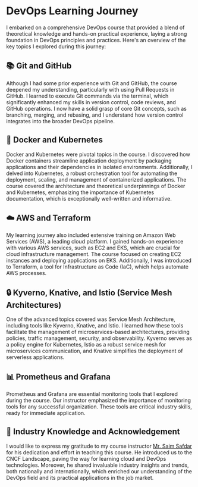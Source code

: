 # DevOps Learning Journey

I embarked on a comprehensive DevOps course that provided a blend of theoretical knowledge and hands-on practical experience, laying a strong foundation in DevOps principles and practices. Here's an overview of the key topics I explored during this journey:

## 📚 Git and GitHub
Although I had some prior experience with Git and GitHub, the course deepened my understanding, particularly with using Pull Requests in GitHub. I learned to execute Git commands via the terminal, which significantly enhanced my skills in version control, code reviews, and GitHub operations. I now have a solid grasp of core Git concepts, such as branching, merging, and rebasing, and I understand how version control integrates into the broader DevOps pipeline.

## 🐳 Docker and Kubernetes
Docker and Kubernetes were pivotal topics in the course. I discovered how Docker containers streamline application deployment by packaging applications and their dependencies in isolated environments. Additionally, I delved into Kubernetes, a robust orchestration tool for automating the deployment, scaling, and management of containerized applications. The course covered the architecture and theoretical underpinnings of Docker and Kubernetes, emphasizing the importance of Kubernetes documentation, which is exceptionally well-written and informative.

## ☁️ AWS and Terraform
My learning journey also included extensive training on Amazon Web Services (AWS), a leading cloud platform. I gained hands-on experience with various AWS services, such as EC2 and EKS, which are crucial for cloud infrastructure management. The course focused on creating EC2 instances and deploying applications on EKS. Additionally, I was introduced to Terraform, a tool for Infrastructure as Code (IaC), which helps automate AWS processes.

## 🔒 Kyverno, Knative, and Istio (Service Mesh Architectures)
One of the advanced topics covered was Service Mesh Architecture, including tools like Kyverno, Knative, and Istio. I learned how these tools facilitate the management of microservices-based architectures, providing policies, traffic management, security, and observability. Kyverno serves as a policy engine for Kubernetes, Istio as a robust service mesh for microservices communication, and Knative simplifies the deployment of serverless applications.

## 📊 Prometheus and Grafana
Prometheus and Grafana are essential monitoring tools that I explored during the course. Our instructor emphasized the importance of monitoring tools for any successful organization. These tools are critical industry skills, ready for immediate application.

## 🏢 Industry Knowledge and Acknowledgement
I would like to express my gratitude to my course instructor [Mr. Saim Safdar](https://www.linkedin.com/in/saim-safder/) for his dedication and effort in teaching this course. He introduced us to the CNCF Landscape, paving the way for learning cloud and DevOps technologies. Moreover, he shared invaluable industry insights and trends, both nationally and internationally, which enriched our understanding of the DevOps field and its practical applications in the job market.
